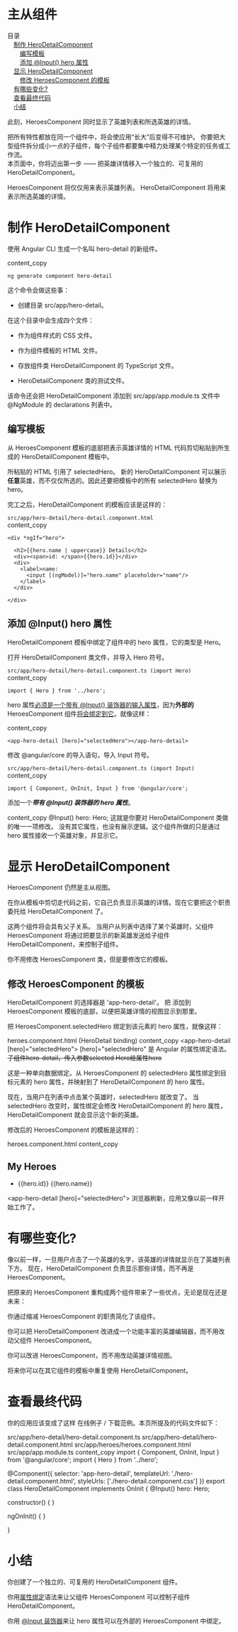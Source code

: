 # 主从组件

目录   
　[制作 HeroDetailComponent](#制作-herodetailcomponent)  
　　[编写模板](#编写模板)  
　　[添加 @Input() hero 属性](#添加-@input()-hero-属性)  
　[显示 HeroDetailComponent](#显示-herodetailcomponent)   
　　[修改 HeroesComponent 的模板](#修改-heroescomponent-的模板)  
　[有哪些变化?](#有哪些变化?)  
　[查看最终代码](#查看最终代码)  
　[小结](#小结)  

此刻，HeroesComponent 同时显示了英雄列表和所选英雄的详情。  

把所有特性都放在同一个组件中，将会使应用“长大”后变得不可维护。 你要把大型组件拆分成小一点的子组件，每个子组件都要集中精力处理某个特定的任务或工作流。  
本页面中，你将迈出第一步 —— 把英雄详情移入一个独立的、可复用的 HeroDetailComponent。

HeroesComponent 将仅仅用来表示英雄列表。 HeroDetailComponent 将用来表示所选英雄的详情。

# 制作 HeroDetailComponent

使用 Angular CLI 生成一个名叫 hero-detail 的新组件。  

content_copy  
``` 
ng generate component hero-detail
```
这个命令会做这些事：

* 创建目录 src/app/hero-detail。

在这个目录中会生成四个文件：

* 作为组件样式的 CSS 文件。

* 作为组件模板的 HTML 文件。

* 存放组件类 HeroDetailComponent 的 TypeScript 文件。

* HeroDetailComponent 类的测试文件。

该命令还会把 HeroDetailComponent 添加到 src/app/app.module.ts 文件中 @NgModule 的 declarations 列表中。  

## 编写模板

从 HeroesComponent 模板的底部把表示英雄详情的 HTML 代码剪切粘贴到所生成的 HeroDetailComponent 模板中。  

所粘贴的 HTML 引用了 selectedHero。 新的 HeroDetailComponent 可以展示**任意**英雄，而不仅仅所选的。因此还要把模板中的所有 selectedHero 替换为 hero。

完工之后，HeroDetailComponent 的模板应该是这样的：  

`src/app/hero-detail/hero-detail.component.html`  
content_copy
```
<div *ngIf="hero">

  <h2>{{hero.name | uppercase}} Details</h2>
  <div><span>id: </span>{{hero.id}}</div>
  <div>
    <label>name:
      <input [(ngModel)]="hero.name" placeholder="name"/>
    </label>
  </div>

</div>  
```

## 添加 @Input() hero 属性  

HeroDetailComponent 模板中绑定了组件中的 hero 属性，它的类型是 Hero。  

打开 HeroDetailComponent 类文件，并导入 Hero 符号。  

`src/app/hero-detail/hero-detail.component.ts (import Hero)`
content_copy
```
import { Hero } from '../hero';
```
hero 属性[必须是一个带有 @Input() 装饰器的输入属性](https://angular.cn/guide/template-syntax#inputs-outputs)，因为**外部的** HeroesComponent 组件[将会绑定到它](https://angular.cn/tutorial/toh-pt3#heroes-component-template)。就像这样：

content_copy
```
<app-hero-detail [hero]="selectedHero"></app-hero-detail>
```
修改 @angular/core 的导入语句，导入 Input 符号。

`src/app/hero-detail/hero-detail.component.ts (import Input)`
content_copy
```
import { Component, OnInit, Input } from '@angular/core';
```
添加一个***带有 @Input() 装饰器的 hero 属性***。

content_copy
@Input() hero: Hero;
这就是你要对 HeroDetailComponent 类做的唯一一项修改。 没有其它属性，也没有展示逻辑。这个组件所做的只是通过 hero 属性接收一个英雄对象，并显示它。

# 显示 HeroDetailComponent
HeroesComponent 仍然是主从视图。

在你从模板中剪切走代码之前，它自己负责显示英雄的详情。现在它要把这个职责委托给 HeroDetailComponent 了。

这两个组件将会具有父子关系。 当用户从列表中选择了某个英雄时，父组件 HeroesComponent 将通过把要显示的新英雄发送给子组件 HeroDetailComponent，来控制子组件。

你不用修改 HeroesComponent 类，但是要修改它的模板。

## 修改 HeroesComponent 的模板
HeroDetailComponent 的选择器是 'app-hero-detail'。 把 <app-hero-detail> 添加到 HeroesComponent 模板的底部，以便把英雄详情的视图显示到那里。

把 HeroesComponent.selectedHero 绑定到该元素的 hero 属性，就像这样：

heroes.component.html (HeroDetail binding)
content_copy
<app-hero-detail [hero]="selectedHero"></app-hero-detail>
[hero]="selectedHero" 是 Angular 的属性绑定语法。  
~~子组件hero-detail，传入参数selected Hero给属性hero~~  

这是一种单向数据绑定。从 HeroesComponent 的 selectedHero 属性绑定到目标元素的 hero 属性，并映射到了 HeroDetailComponent 的 hero 属性。

现在，当用户在列表中点击某个英雄时，selectedHero 就改变了。 当 selectedHero 改变时，属性绑定会修改 HeroDetailComponent 的 hero 属性，HeroDetailComponent 就会显示这个新的英雄。

修改后的 HeroesComponent 的模板是这样的：

heroes.component.html
content_copy
<h2>My Heroes</h2>

<ul class="heroes">
  <li *ngFor="let hero of heroes"
    [class.selected]="hero === selectedHero"
    (click)="onSelect(hero)">
    <span class="badge">{{hero.id}}</span> {{hero.name}}
  </li>
</ul>

<app-hero-detail [hero]="selectedHero"></app-hero-detail>
浏览器刷新，应用又像以前一样开始工作了。

# 有哪些变化?
像以前一样，一旦用户点击了一个英雄的名字，该英雄的详情就显示在了英雄列表下方。 现在，HeroDetailComponent 负责显示那些详情，而不再是 HeroesComponent。

把原来的 HeroesComponent 重构成两个组件带来了一些优点，无论是现在还是未来：

你通过缩减 HeroesComponent 的职责简化了该组件。

你可以把 HeroDetailComponent 改进成一个功能丰富的英雄编辑器，而不用改动父组件 HeroesComponent。

你可以改进 HeroesComponent，而不用改动英雄详情视图。

将来你可以在其它组件的模板中重复使用 HeroDetailComponent。

# 查看最终代码
你的应用应该变成了这样 在线例子 / 下载范例。本页所提及的代码文件如下：

src/app/hero-detail/hero-detail.component.ts
src/app/hero-detail/hero-detail.component.html
src/app/heroes/heroes.component.html
src/app/app.module.ts
content_copy
import { Component, OnInit, Input } from '@angular/core';
import { Hero } from '../hero';
 
@Component({
  selector: 'app-hero-detail',
  templateUrl: './hero-detail.component.html',
  styleUrls: ['./hero-detail.component.css']
})
export class HeroDetailComponent implements OnInit {
  @Input() hero: Hero;
 
  constructor() { }
 
  ngOnInit() {
  }
 
}
# 小结
你创建了一个独立的、可复用的 HeroDetailComponent 组件。

你用[属性绑定](https://angular.cn/guide/template-syntax#property-binding)语法来让父组件 HeroesComponent 可以控制子组件 HeroDetailComponent。

你用 [@Input 装饰器](https://angular.cn/guide/template-syntax#inputs-outputs)来让 hero 属性可以在外部的 HeroesComponent 中绑定。

